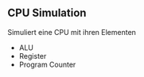 ## CPU Simulation

Simuliert eine CPU mit ihren Elementen

  * ALU
  * Register
  * Program Counter
  
